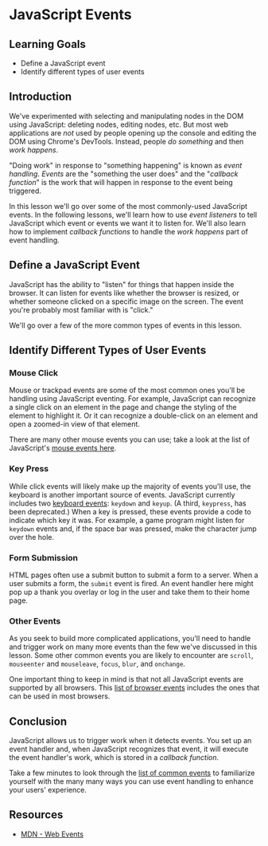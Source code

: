 # JavaScript Events

## Learning Goals

* Define a JavaScript event
* Identify different types of user events

## Introduction

We've experimented with selecting and manipulating nodes in the DOM using
JavaScript: deleting nodes, editing nodes, etc. But most web applications are
_not_ used by people opening up the console and editing the DOM using Chrome's
DevTools. Instead, people _do something_ and then _work happens_.

"Doing work" in response to "something happening" is known as _event handling_.
_Events_ are the "something the user does" and the "_callback function_" is the
work that will happen in response to the event being triggered.

In this lesson we'll go over some of the most commonly-used JavaScript events.
In the following lessons, we'll learn how to use _event listeners_ to tell
JavaScript which event or events we want it to listen for. We'll also learn how
to implement _callback functions_ to handle the _work happens_ part of event
handling.

## Define a JavaScript Event

JavaScript has the ability to "listen" for things that happen inside the
browser. It can listen for events like whether the browser is resized, or
whether someone clicked on a specific image on the screen. The event you're
probably most familiar with is "click."

We'll go over a few of the more common types of events in this lesson.

## Identify Different Types of User Events

### Mouse Click

Mouse or trackpad events are some of the most common ones you'll be handling
using JavaScript eventing. For example, JavaScript can recognize a single click
on an element in the page and change the styling of the element to highlight it.
Or it can recognize a double-click on an element and open a zoomed-in view of
that element.

There are many other mouse events you can use; take a look at the list of
JavaScript's [mouse events here][mouse].

### Key Press

While click events will likely make up the majority of events you'll use, the
keyboard is another important source of events. JavaScript currently includes
two [keyboard events][keyboard]: `keydown` and `keyup`. (A third, `keypress`,
has been deprecated.) When a key is pressed, these events provide a code to
indicate which key it was. For example, a game program might listen for
`keydown` events and, if the space bar was pressed, make the character jump over
the hole.

### Form Submission

HTML pages often use a submit button to submit a form to a server. When a user
submits a form, the `submit` event is fired. An event handler here might pop up
a thank you overlay or log in the user and take them to their home page.

### Other Events

As you seek to build more complicated applications, you'll need to handle and
trigger work on many more events than the few we've discussed in this lesson.
Some other common events you are likely to encounter are `scroll`, `mouseenter`
and `mouseleave`, `focus`, `blur`,  and `onchange`.

One important thing to keep in mind is that not all JavaScript events are
supported by all browsers. This [list of browser events][list] includes the ones
that can be used in most browsers.

## Conclusion

JavaScript allows us to trigger work when it detects events. You set up an event
handler and, when JavaScript recognizes that event, it will execute the event
handler's work, which is stored in a _callback function_.

Take a few minutes to look through the [list of common events][list] to
familiarize yourself with the many many ways you can use event handling to
enhance your users' experience.

## Resources

* [MDN - Web Events][MDN]

[mouse]: https://developer.mozilla.org/en-US/docs/Web/Events#Mouse_events
[keyboard]: https://developer.mozilla.org/en-US/docs/Web/Events#Keyboard_events
[list]: https://developer.mozilla.org/en-US/docs/Web/Events#standard_events
[MDN]: https://developer.mozilla.org/en-US/docs/Web/Events
